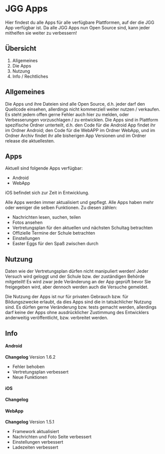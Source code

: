 # JGG Apps

Hier findest du alle Apps für alle verfügbare Plattformen, auf der die JGG App verfügbar ist.
Da alle JGG Apps nun Open Source sind, kann jeder mithelfen sie weiter zu verbessern!

## Übersicht
1. Allgemeines
2. Die Apps
3. Nutzung
4. Info / Rechtliches


## Allgemeines
Die Apps und ihre Dateien sind alle Open Source, d.h. jeder darf den Quellcode einsehen, allerdings nicht kommerziell weiter nutzen / verkaufen.
Es steht jedem offen gerne Fehler auch hier zu melden, oder Verbesserungen vorzuschlagen / zu entwicklen. 
Die Apps sind in Plattform spezifische Ordner unterteilt, d.h. den Code für die Android App findet ihr im Ordner Android; den Code für die WebAPP im Ordner WebApp, und im Ordner Archiv findet ihr alle bisherigen App Versionen und im Ordner release die aktuellesten.

## Apps
Aktuell sind folgende Apps verfügbar:
- Android
- WebApp

iOS befindet sich zur Zeit in Entwicklung.

Alle Apps werden immer aktualisiert und gepflegt.
Alle Apps haben mehr oder weniger die selben Funktionen. Zu diesen zählen:
- Nachrichten lesen, suchen, teilen
- Fotos ansehen
- Vertretungsplan für den aktuellen und nächsten Schultag betrachten
- Offizielle Termine der Schule betrachten
- Einstellungen
- Easter Eggs für den Spaß zwischen durch



## Nutzung
Daten wie der Vertretungsplan dürfen nicht manipuliert werden! Jeder Versuch wird geloggt und der Schule bzw. der zuständigen Behörde mitgeteilt! Es wird zwar jede Veränderung an der App geprüft bevor Sie freigegeben wird, aber dennoch werden auch die Versuche gemeldet.

Die Nutzung der Apps ist nur für privaten Gebrauch bzw. für Bildungszwecke erlaubt, da dies Apps sind die in tatsächlicher Nutzung sind.
Es dürfen gerne Veränderung bzw. tests gemacht werden, allerdings darf keine der Apps ohne ausdrücklicher Zustimmung des Entwicklers anderweitig veröffentlicht, bzw. verbreitet werden.


## Info

#### Android
**Changelog**
Version 1.6.2
- Fehler behoben
- Vertretungsplan verbessert
- Neue Funktionen


#### iOS
**Changelog**


#### WebApp
**Changelog**
Version 1.5.1
- Framework aktualisiert
- Nachrichten und Foto Seite verbessert
- Einstellungen verbessert
- Ladezeiten verbessert

